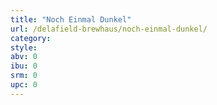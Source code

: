 ```yaml
---
title: "Noch Einmal Dunkel"
url: /delafield-brewhaus/noch-einmal-dunkel/
category: 
style: 
abv: 0
ibu: 0
srm: 0
upc: 0
---
```



